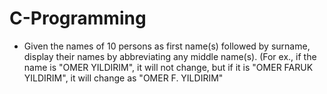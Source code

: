 # C-Programming

- Given the names of 10 persons as first name(s) followed by surname, display their names by abbreviating 
any middle name(s). (For ex., if the name is "OMER YILDIRIM", it will not change, but if it is "OMER FARUK YILDIRIM", it will change as "OMER F. YILDIRIM"